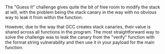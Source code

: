 The "Guess It" challenge gives quite the bit of free room to modify the stack at will, with the problem
being the stack canary in the way with no obvious way to leak it from within the function.

However, due to the way that GCC creates stack canaries, their value is shared across all functions in
the program. The most straightforward way to solve the challenge was to leak the canary from the
"verify" function with the format string vulnerability and then use it in your payload for the main function.
